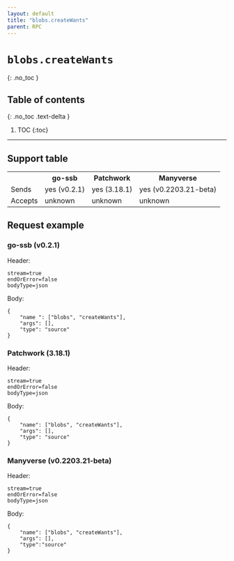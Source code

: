 ```yaml
---
layout: default
title: "blobs.createWants"
parent: RPC
---
```


# `blobs.createWants`
{: .no_toc }

## Table of contents
{: .no_toc .text-delta }

1. TOC
{:toc}

---

## Support table

<table>
<tr>
    <th></th>
    <th>go-ssb</th>
    <th>Patchwork</th>
    <th>Manyverse</th>
</tr>

<tr>
    <td>Sends</td>
    <td>yes (v0.2.1)</td>
    <td>yes (3.18.1)</td>
    <td>yes (v0.2203.21-beta)</td>
</tr>

<tr>
    <td>Accepts</td>
    <td>unknown</td>
    <td>unknown</td>
    <td>unknown</td>
</tr>

</table>

## Request example

### go-ssb (v0.2.1)

Header:

    stream=true
    endOrError=false
    bodyType=json

Body:

    {
        "name ": ["blobs", "createWants"],
        "args": [],
        "type": "source"
    }

### Patchwork (3.18.1)

Header:

    stream=true
    endOrError=false
    bodyType=json

Body:

    {
        "name": ["blobs", "createWants"],
        "args": [],
        "type": "source"
    }

### Manyverse (v0.2203.21-beta)

Header:

    stream=true
    endOrError=false
    bodyType=json

Body:

    {
        "name": ["blobs", "createWants"],
        "args": [],
        "type":"source"
    }


